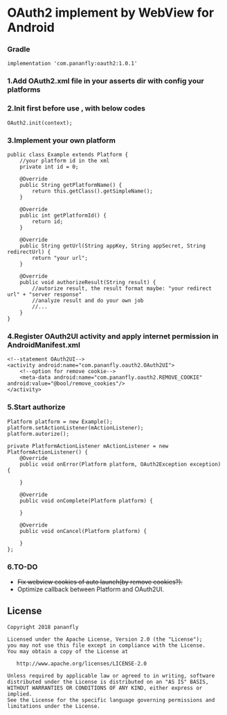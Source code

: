 OAuth2 implement by WebView for Android
=======================================

### Gradle
```
implementation 'com.pananfly:oauth2:1.0.1'
```

### 1.Add OAuth2.xml file in your asserts dir with config your platforms

### 2.Init first before use , with below codes
```
OAuth2.init(context);
```

### 3.Implement your own platform
```
public class Example extends Platform {
    //your platform id in the xml
    private int id = 0;

    @Override
    public String getPlatformName() {
        return this.getClass().getSimpleName();
    }

    @Override
    public int getPlatformId() {
        return id;
    }

    @Override
    public String getUrl(String appKey, String appSecret, String redirectUrl) {
        return "your url";
    }

    @Override
    public void authorizeResult(String result) {
        //autorize result, the result format maybe: "your redirect url" + "server response"
        //analyze result and do your own job
        //...
    }
}
```

### 4.Register OAuth2UI activity and apply internet permission in AndroidManifest.xml
```
<!--statement OAuth2UI-->
<activity android:name="com.pananfly.oauth2.OAuth2UI">
    <!--option for remove cookie-->
    <meta-data android:name="com.pananfly.oauth2.REMOVE_COOKIE" android:value="@bool/remove_cookies"/>
</activity>
```

### 5.Start authorize
```
Platform platform = new Example();
platform.setActionListener(mActionListener);
platform.autorize();
```
```
private PlatformActionListener mActionListener = new PlatformActionListener() {
    @Override
    public void onError(Platform platform, OAuth2Exception exception) {

    }

    @Override
    public void onComplete(Platform platform) {

    }

    @Override
    public void onCancel(Platform platform) {

    }
};
```

### 6.TO-DO
* ~~Fix webview cookies of auto launch(by remove cookies?).~~
* Optimize callback between Platform and OAuth2UI.

License
-------

    Copyright 2018 pananfly

    Licensed under the Apache License, Version 2.0 (the "License");
    you may not use this file except in compliance with the License.
    You may obtain a copy of the License at

       http://www.apache.org/licenses/LICENSE-2.0

    Unless required by applicable law or agreed to in writing, software
    distributed under the License is distributed on an "AS IS" BASIS,
    WITHOUT WARRANTIES OR CONDITIONS OF ANY KIND, either express or implied.
    See the License for the specific language governing permissions and
    limitations under the License.